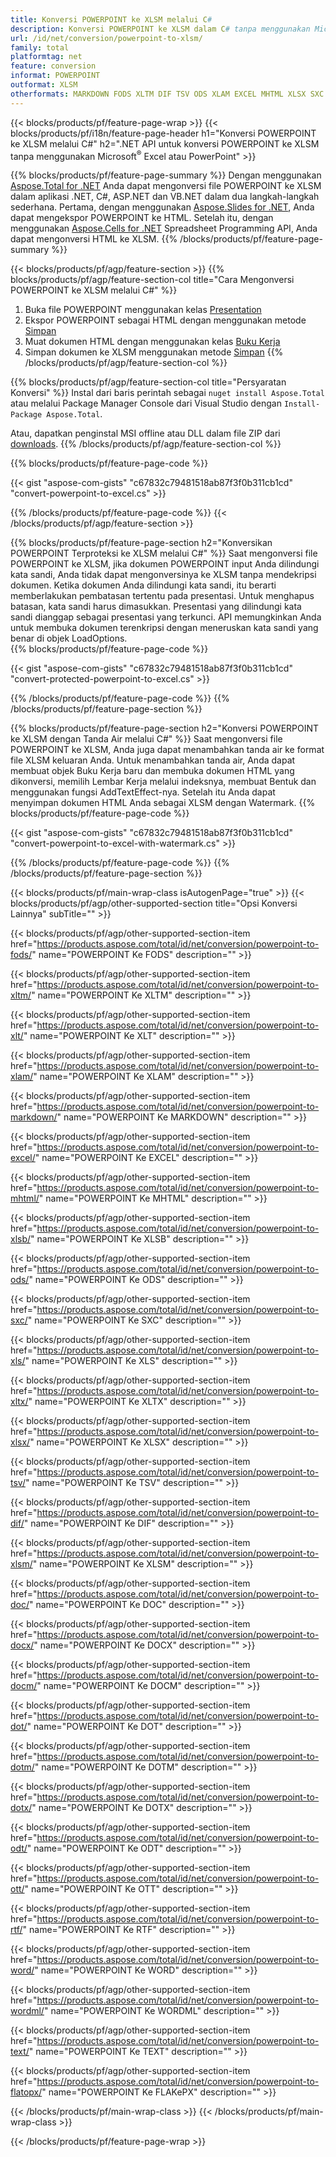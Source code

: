 ```yaml
---
title: Konversi POWERPOINT ke XLSM melalui C#
description: Konversi POWERPOINT ke XLSM dalam C# tanpa menggunakan Microsoft Excel atau Powerpoint
url: /id/net/conversion/powerpoint-to-xlsm/
family: total
platformtag: net
feature: conversion
informat: POWERPOINT
outformat: XLSM
otherformats: MARKDOWN FODS XLTM DIF TSV ODS XLAM EXCEL MHTML XLSX SXC XLTX XLSM XLT XLS XLSB DOC DOCX DOCM DOT DOTM DOTX ODT OTT RTF WORD WORDML TEXT FLATOPX
---
```

{{< blocks/products/pf/feature-page-wrap >}}
{{< blocks/products/pf/i18n/feature-page-header h1="Konversi POWERPOINT ke XLSM melalui C#" h2=".NET API untuk konversi POWERPOINT ke XLSM tanpa menggunakan Microsoft<sup>&reg;</sup> Excel atau PowerPoint" >}}

{{% blocks/products/pf/feature-page-summary %}}
Dengan menggunakan [Aspose.Total for .NET](https://products.aspose.com/total/net/) Anda dapat mengonversi file POWERPOINT ke XLSM dalam aplikasi .NET, C#, ASP.NET dan VB.NET dalam dua langkah-langkah sederhana. Pertama, dengan menggunakan [Aspose.Slides for .NET](https://products.aspose.com/slides/net/), Anda dapat mengekspor POWERPOINT ke HTML. Setelah itu, dengan menggunakan [Aspose.Cells for .NET](https://products.aspose.com/cells/net/) Spreadsheet Programming API, Anda dapat mengonversi HTML ke XLSM.
{{% /blocks/products/pf/feature-page-summary  %}}

{{< blocks/products/pf/agp/feature-section >}}
{{% blocks/products/pf/agp/feature-section-col title="Cara Mengonversi POWERPOINT ke XLSM melalui C#" %}}
1. Buka file POWERPOINT menggunakan kelas [Presentation](https://apireference.aspose.com/slides/net/aspose.slides/presentation)
2. Ekspor POWERPOINT sebagai HTML dengan menggunakan metode [Simpan](https://apireference.aspose.com/slides/net/aspose.slides.presentation/save/methods/5)
3. Muat dokumen HTML dengan menggunakan kelas [Buku Kerja](https://apireference.aspose.com/cells/net/aspose.cells/workbook)
4. Simpan dokumen ke XLSM menggunakan metode [Simpan](https://apireference.aspose.com/cells/net/aspose.cells.workbook/save/methods/4)
{{% /blocks/products/pf/agp/feature-section-col %}}

{{% blocks/products/pf/agp/feature-section-col title="Persyaratan Konversi" %}}
Instal dari baris perintah sebagai ```nuget install Aspose.Total``` atau melalui Package Manager Console dari Visual Studio dengan ```Install-Package Aspose.Total```.

Atau, dapatkan penginstal MSI offline atau DLL dalam file ZIP dari [downloads](https://downloads.aspose.com/total/net).
{{% /blocks/products/pf/agp/feature-section-col %}}

{{% blocks/products/pf/feature-page-code %}}

{{< gist "aspose-com-gists" "c67832c79481518ab87f3f0b311cb1cd" "convert-powerpoint-to-excel.cs" >}}


{{% /blocks/products/pf/feature-page-code %}}
{{< /blocks/products/pf/agp/feature-section >}}

{{% blocks/products/pf/feature-page-section  h2="Konversikan POWERPOINT Terproteksi ke XLSM melalui C#" %}}
Saat mengonversi file POWERPOINT ke XLSM, jika dokumen POWERPOINT input Anda dilindungi kata sandi, Anda tidak dapat mengonversinya ke XLSM tanpa mendekripsi dokumen. Ketika dokumen Anda dilindungi kata sandi, itu berarti memberlakukan pembatasan tertentu pada presentasi. Untuk menghapus batasan, kata sandi harus dimasukkan. Presentasi yang dilindungi kata sandi dianggap sebagai presentasi yang terkunci. API memungkinkan Anda untuk membuka dokumen terenkripsi dengan meneruskan kata sandi yang benar di objek LoadOptions.  
{{% blocks/products/pf/feature-page-code %}}

{{< gist "aspose-com-gists" "c67832c79481518ab87f3f0b311cb1cd" "convert-protected-powerpoint-to-excel.cs" >}}

{{% /blocks/products/pf/feature-page-code  %}}
{{% /blocks/products/pf/feature-page-section %}}

{{% blocks/products/pf/feature-page-section  h2="Konversi POWERPOINT ke XLSM dengan Tanda Air melalui C#" %}}
Saat mengonversi file POWERPOINT ke XLSM, Anda juga dapat menambahkan tanda air ke format file XLSM keluaran Anda. Untuk menambahkan tanda air, Anda dapat membuat objek Buku Kerja baru dan membuka dokumen HTML yang dikonversi, memilih Lembar Kerja melalui indeksnya, membuat Bentuk dan menggunakan fungsi AddTextEffect-nya. Setelah itu Anda dapat menyimpan dokumen HTML Anda sebagai XLSM dengan Watermark. 
{{% blocks/products/pf/feature-page-code %}}

{{< gist "aspose-com-gists" "c67832c79481518ab87f3f0b311cb1cd" "convert-powerpoint-to-excel-with-watermark.cs" >}}

{{% /blocks/products/pf/feature-page-code  %}}
{{% /blocks/products/pf/feature-page-section %}}

{{< blocks/products/pf/main-wrap-class isAutogenPage="true" >}}
{{< blocks/products/pf/agp/other-supported-section title="Opsi Konversi Lainnya" subTitle="" >}}

{{< blocks/products/pf/agp/other-supported-section-item href="https://products.aspose.com/total/id/net/conversion/powerpoint-to-fods/" name="POWERPOINT Ke FODS" description="" >}}

{{< blocks/products/pf/agp/other-supported-section-item href="https://products.aspose.com/total/id/net/conversion/powerpoint-to-xltm/" name="POWERPOINT Ke XLTM" description="" >}}

{{< blocks/products/pf/agp/other-supported-section-item href="https://products.aspose.com/total/id/net/conversion/powerpoint-to-xlt/" name="POWERPOINT Ke XLT" description="" >}}

{{< blocks/products/pf/agp/other-supported-section-item href="https://products.aspose.com/total/id/net/conversion/powerpoint-to-xlam/" name="POWERPOINT Ke XLAM" description="" >}}

{{< blocks/products/pf/agp/other-supported-section-item href="https://products.aspose.com/total/id/net/conversion/powerpoint-to-markdown/" name="POWERPOINT Ke MARKDOWN" description="" >}}

{{< blocks/products/pf/agp/other-supported-section-item href="https://products.aspose.com/total/id/net/conversion/powerpoint-to-excel/" name="POWERPOINT Ke EXCEL" description="" >}}

{{< blocks/products/pf/agp/other-supported-section-item href="https://products.aspose.com/total/id/net/conversion/powerpoint-to-mhtml/" name="POWERPOINT Ke MHTML" description="" >}}

{{< blocks/products/pf/agp/other-supported-section-item href="https://products.aspose.com/total/id/net/conversion/powerpoint-to-xlsb/" name="POWERPOINT Ke XLSB" description="" >}}

{{< blocks/products/pf/agp/other-supported-section-item href="https://products.aspose.com/total/id/net/conversion/powerpoint-to-ods/" name="POWERPOINT Ke ODS" description="" >}}

{{< blocks/products/pf/agp/other-supported-section-item href="https://products.aspose.com/total/id/net/conversion/powerpoint-to-sxc/" name="POWERPOINT Ke SXC" description="" >}}

{{< blocks/products/pf/agp/other-supported-section-item href="https://products.aspose.com/total/id/net/conversion/powerpoint-to-xls/" name="POWERPOINT Ke XLS" description="" >}}

{{< blocks/products/pf/agp/other-supported-section-item href="https://products.aspose.com/total/id/net/conversion/powerpoint-to-xltx/" name="POWERPOINT Ke XLTX" description="" >}}

{{< blocks/products/pf/agp/other-supported-section-item href="https://products.aspose.com/total/id/net/conversion/powerpoint-to-xlsx/" name="POWERPOINT Ke XLSX" description="" >}}

{{< blocks/products/pf/agp/other-supported-section-item href="https://products.aspose.com/total/id/net/conversion/powerpoint-to-tsv/" name="POWERPOINT Ke TSV" description="" >}}

{{< blocks/products/pf/agp/other-supported-section-item href="https://products.aspose.com/total/id/net/conversion/powerpoint-to-dif/" name="POWERPOINT Ke DIF" description="" >}}

{{< blocks/products/pf/agp/other-supported-section-item href="https://products.aspose.com/total/id/net/conversion/powerpoint-to-xlsm/" name="POWERPOINT Ke XLSM" description="" >}}

{{< blocks/products/pf/agp/other-supported-section-item href="https://products.aspose.com/total/id/net/conversion/powerpoint-to-doc/" name="POWERPOINT Ke DOC" description="" >}}

{{< blocks/products/pf/agp/other-supported-section-item href="https://products.aspose.com/total/id/net/conversion/powerpoint-to-docx/" name="POWERPOINT Ke DOCX" description="" >}}

{{< blocks/products/pf/agp/other-supported-section-item href="https://products.aspose.com/total/id/net/conversion/powerpoint-to-docm/" name="POWERPOINT Ke DOCM" description="" >}}

{{< blocks/products/pf/agp/other-supported-section-item href="https://products.aspose.com/total/id/net/conversion/powerpoint-to-dot/" name="POWERPOINT Ke DOT" description="" >}}

{{< blocks/products/pf/agp/other-supported-section-item href="https://products.aspose.com/total/id/net/conversion/powerpoint-to-dotm/" name="POWERPOINT Ke DOTM" description="" >}}

{{< blocks/products/pf/agp/other-supported-section-item href="https://products.aspose.com/total/id/net/conversion/powerpoint-to-dotx/" name="POWERPOINT Ke DOTX" description="" >}}

{{< blocks/products/pf/agp/other-supported-section-item href="https://products.aspose.com/total/id/net/conversion/powerpoint-to-odt/" name="POWERPOINT Ke ODT" description="" >}}

{{< blocks/products/pf/agp/other-supported-section-item href="https://products.aspose.com/total/id/net/conversion/powerpoint-to-ott/" name="POWERPOINT Ke OTT" description="" >}}

{{< blocks/products/pf/agp/other-supported-section-item href="https://products.aspose.com/total/id/net/conversion/powerpoint-to-rtf/" name="POWERPOINT Ke RTF" description="" >}}

{{< blocks/products/pf/agp/other-supported-section-item href="https://products.aspose.com/total/id/net/conversion/powerpoint-to-word/" name="POWERPOINT Ke WORD" description="" >}}

{{< blocks/products/pf/agp/other-supported-section-item href="https://products.aspose.com/total/id/net/conversion/powerpoint-to-wordml/" name="POWERPOINT Ke WORDML" description="" >}}

{{< blocks/products/pf/agp/other-supported-section-item href="https://products.aspose.com/total/id/net/conversion/powerpoint-to-text/" name="POWERPOINT Ke TEXT" description="" >}}

{{< blocks/products/pf/agp/other-supported-section-item href="https://products.aspose.com/total/id/net/conversion/powerpoint-to-flatopx/" name="POWERPOINT Ke FLAKePX" description="" >}}


{{< /blocks/products/pf/main-wrap-class >}}
{{< /blocks/products/pf/main-wrap-class >}}

{{< /blocks/products/pf/feature-page-wrap >}}